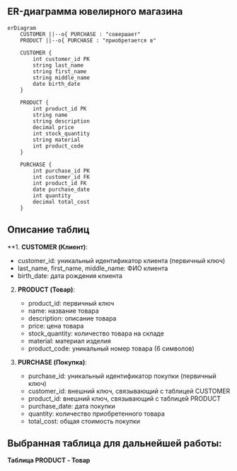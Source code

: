 ## ER-диаграмма ювелирного магазина

```mermaid
erDiagram
    CUSTOMER ||--o{ PURCHASE : "совершает"
    PRODUCT ||--o{ PURCHASE : "приобретается в"

    CUSTOMER {
        int customer_id PK
        string last_name
        string first_name
        string middle_name
        date birth_date
    }

    PRODUCT {
        int product_id PK
        string name
        string description
        decimal price
        int stock_quantity
        string material
        int product_code
    }

    PURCHASE {
        int purchase_id PK
        int customer_id FK
        int product_id FK
        date purchase_date
        int quantity
        decimal total_cost
    }
```

## Описание таблиц

**1. **CUSTOMER (Клиент)**:
   - customer_id: уникальный идентификатор клиента (первичный ключ)
   - last_name, first_name, middle_name: ФИО клиента
   - birth_date: дата рождения клиента

2. **PRODUCT (Товар)**:
   - product_id: первичный ключ
   - name: название товара
   - description: описание товара
   - price: цена товара
   - stock_quantity: количество товара на складе
   - material: материал изделия
   - product_code: уникальный номер товара (6 символов)

3. **PURCHASE (Покупка)**:
   - purchase_id: уникальный идентификатор покупки (первичный ключ)
   - customer_id: внешний ключ, связывающий с таблицей CUSTOMER
   - product_id: внешний ключ, связывающий с таблицей PRODUCT
   - purchase_date: дата покупки
   - quantity: количество приобретенного товара
   - total_cost: общая стоимость покупки

## Выбранная таблица для дальнейшей работы:
**Таблица PRODUCT - Товар**
<mxGraphModel><root><mxCell id="0"/><mxCell id="1" parent="0"/><mxCell id="2" value="+ __init__(product_id: Optional[int], name: str, description: str,&amp;nbsp;&lt;br&gt;price: Decimal, stock_quantity: int, material: str, product_code: str)&amp;nbsp;&lt;br&gt;+ description: str (getter &amp;amp; setter)&amp;nbsp;&lt;br&gt;+ stock_quantity: int (getter &amp;amp; setter)&amp;nbsp;&lt;br&gt;+ material: str (getter &amp;amp; setter)&amp;nbsp;&lt;br&gt;+ create_new_product(product_id: Optional[int], name: str,&amp;nbsp;&lt;br&gt;description: str, price: Decimal,&amp;nbsp;&lt;br&gt;stock_quantity: int, material: str, product_code: str) -&amp;gt; Product&lt;br&gt;+ create_from_string(product_string: str) -&amp;gt; Product&amp;nbsp;&lt;br&gt;+ create_from_json(json_string: str) -&amp;gt; Product&amp;nbsp;&lt;br&gt;+ to_json(): str&amp;nbsp;&lt;br&gt;+ __str__(): str&amp;nbsp;" style="rounded=0;whiteSpace=wrap;html=1;align=left;fillColor=#fff2cc;strokeColor=#d6b656;" vertex="1" parent="1"><mxGeometry x="280" y="510" width="340" height="210" as="geometry"/></mxCell></root></mxGraphModel>

